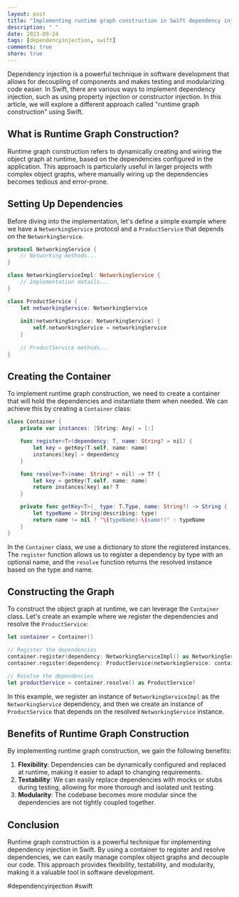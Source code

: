 ```yaml
---
layout: post
title: "Implementing runtime graph construction in Swift dependency injection"
description: " "
date: 2023-09-24
tags: [dependencyinjection, swift]
comments: true
share: true
---
```


Dependency injection is a powerful technique in software development that allows for decoupling of components and makes testing and modularizing code easier. In Swift, there are various ways to implement dependency injection, such as using property injection or constructor injection. In this article, we will explore a different approach called "runtime graph construction" using Swift.

## What is Runtime Graph Construction?

Runtime graph construction refers to dynamically creating and wiring the object graph at runtime, based on the dependencies configured in the application. This approach is particularly useful in larger projects with complex object graphs, where manually wiring up the dependencies becomes tedious and error-prone.

## Setting Up Dependencies

Before diving into the implementation, let's define a simple example where we have a `NetworkingService` protocol and a `ProductService` that depends on the `NetworkingService`.

```swift
protocol NetworkingService {
    // Networking methods...
}

class NetworkingServiceImpl: NetworkingService {
    // Implementation details...
}

class ProductService {
    let networkingService: NetworkingService
    
    init(networkingService: NetworkingService) {
        self.networkingService = networkingService
    }
    
    // ProductService methods...
}
```

## Creating the Container

To implement runtime graph construction, we need to create a container that will hold the dependencies and instantiate them when needed. We can achieve this by creating a `Container` class:

```swift
class Container {
    private var instances: [String: Any] = [:]

    func register<T>(dependency: T, name: String? = nil) {
        let key = getKey(T.self, name: name)
        instances[key] = dependency
    }

    func resolve<T>(name: String? = nil) -> T? {
        let key = getKey(T.self, name: name)
        return instances[key] as? T
    }

    private func getKey<T>(_ type: T.Type, name: String?) -> String {
        let typeName = String(describing: type)
        return name != nil ? "\(typeName)-\(name!)" : typeName
    }
}
```

In the `Container` class, we use a dictionary to store the registered instances. The `register` function allows us to register a dependency by type with an optional name, and the `resolve` function returns the resolved instance based on the type and name.

## Constructing the Graph

To construct the object graph at runtime, we can leverage the `Container` class. Let's create an example where we register the dependencies and resolve the `ProductService`:

```swift
let container = Container()

// Register the dependencies
container.register(dependency: NetworkingServiceImpl() as NetworkingService)
container.register(dependency: ProductService(networkingService: container.resolve()!))

// Resolve the dependencies
let productService = container.resolve() as ProductService?
```

In this example, we register an instance of `NetworkingServiceImpl` as the `NetworkingService` dependency, and then we create an instance of `ProductService` that depends on the resolved `NetworkingService` instance.

## Benefits of Runtime Graph Construction

By implementing runtime graph construction, we gain the following benefits:

1. **Flexibility**: Dependencies can be dynamically configured and replaced at runtime, making it easier to adapt to changing requirements.
2. **Testability**: We can easily replace dependencies with mocks or stubs during testing, allowing for more thorough and isolated unit testing.
3. **Modularity**: The codebase becomes more modular since the dependencies are not tightly coupled together.

## Conclusion

Runtime graph construction is a powerful technique for implementing dependency injection in Swift. By using a container to register and resolve dependencies, we can easily manage complex object graphs and decouple our code. This approach provides flexibility, testability, and modularity, making it a valuable tool in software development.

#dependencyinjection #swift